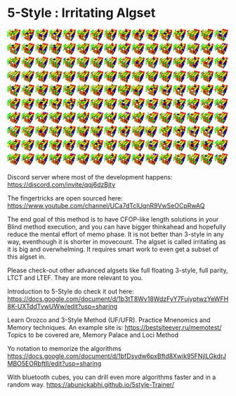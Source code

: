 # 5-Style : Irritating Algset

![Image description](https://github.com/abunickabhi/5-style/blob/master/images/5style.jpg)

Discord server where most of the development happens:
https://discord.com/invite/qqj6dzBjty

The fingertricks are open sourced here:
https://www.youtube.com/channel/UCa7dTclUqnR9VwSeOCpRwAQ

The end goal of this method is to have CFOP-like length solutions in your Blind method execution, and you can have bigger thinkahead and hopefully reduce the mental effort of memo phase. It is not better than 3-style in any way, eventhough it is shorter in movecount. The algset is called irritating as it is big and overwhelming. It requires smart work to even get a subset of this algset in.

Please check-out other advanced algsets like full floating 3-style, full parity, LTCT and LTEF. They are more relevant to you.

Introduction to 5-Style do check it out here:
https://docs.google.com/document/d/1b3tT8Wv18WdzFyY7FujyptwzYeWFH8K-UXTddTvwUWw/edit?usp=sharing

Learn Orozco and 3-Style Method (UF/UFR). Practice Mnenomics and Memory techniques. 
An example site is: https://bestsiteever.ru/memotest/
Topics to be covered are, Memory Palace and Loci Method

Yo notation to memorize the algorithms
https://docs.google.com/document/d/1bfDsydw6pxBftd8Xwik95FNjILGkdrJMBO5EORbftII/edit?usp=sharing

With bluetooth cubes, you can drill even more algorithms faster and in a random way.
https://abunickabhi.github.io/5style-Trainer/


